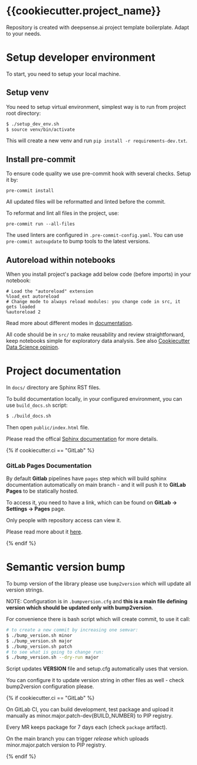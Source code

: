 # {{cookiecutter.project_name}}

Repository is created with deepsense.ai project template boilerplate. Adapt to your needs.


# Setup developer environment

To start, you need to setup your local machine.

## Setup venv

You need to setup virtual environment, simplest way is to run from project root directory:

```bash
$ ./setup_dev_env.sh
$ source venv/bin/activate
```
This will create a new venv and run `pip install -r requirements-dev.txt`.

## Install pre-commit

To ensure code quality we use pre-commit hook with several checks. Setup it by:

```
pre-commit install
```

All updated files will be reformatted and linted before the commit.

To reformat and lint all files in the project, use:

`pre-commit run --all-files`

The used linters are configured in `.pre-commit-config.yaml`. You can use `pre-commit autoupdate` to bump tools to the latest versions.

## Autoreload within notebooks

When you install project's package add below code (before imports) in your notebook:
```
# Load the "autoreload" extension
%load_ext autoreload
# Change mode to always reload modules: you change code in src, it gets loaded
%autoreload 2
```
Read more about different modes in [documentation](https://ipython.org/ipython-doc/3/config/extensions/autoreload.html).

All code should be in `src/` to make reusability and review straightforward, keep notebooks simple for exploratory data analysis.
See also [Cookiecutter Data Science opinion](https://drivendata.github.io/cookiecutter-data-science/#notebooks-are-for-exploration-and-communication).

# Project documentation

In `docs/` directory are Sphinx RST files.

To build documentation locally, in your configured environment, you can use `build_docs.sh` script:

```bash
$ ./build_docs.sh
```

Then open `public/index.html` file.

Please read the offical [Sphinx documentation](https://www.sphinx-doc.org/en/master/) for more details.

{% if cookiecutter.ci == "GitLab" %}

### GitLab Pages Documentation

By default **Gitlab** pipelines have `pages` step which will build sphinx documentation automatically on main branch - and it will push it to **GitLab Pages** to be statically hosted.

To access it, you need to have a link, which can be found on **GitLab -> Settings -> Pages** page.

Only people with repository access can view it.

Please read more about it [here](https://docs.gitlab.com/ee/user/project/pages/index.html).

{% endif %}

# Semantic version bump

To bump version of the library please use `bump2version` which will update all version strings.

NOTE: Configuration is in `.bumpversion.cfg` and **this is a main file defining version which should be updated only with bump2version**.

For convenience there is bash script which will create commit, to use it call:

```bash
# to create a new commit by increasing one semvar:
$ ./bump_version.sh minor
$ ./bump_version.sh major
$ ./bump_version.sh patch
# to see what is going to change run:
$ ./bump_version.sh --dry-run major
```
Script updates **VERSION** file and setup.cfg automatically uses that version.

You can configure it to update version string in other files as well - check bump2version configuration please.

{% if cookiecutter.ci == "GitLab" %}

On GitLab CI, you can build development, test package and upload it manually as minor.major.patch-dev{BUILD_NUMBER} to PIP registry.

Every MR keeps package for 7 days each (check `package` artifact).

On the main branch you can trigger _release_ which uploads minor.major.patch version to PIP registry.

{% endif %}